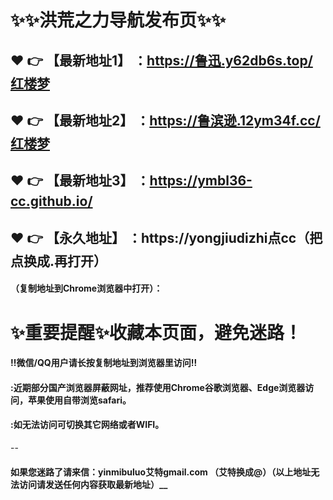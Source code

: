 # :sparkles::sparkles:洪荒之力导航发布页:sparkles::sparkles:

 :heart: :point_right: 【最新地址1】 ：https://鲁迅.y62db6s.top/红楼梦
 ------
 :heart: :point_right: 【最新地址2】 ：https://鲁滨逊.12ym34f.cc/红楼梦
 ------
 :heart: :point_right: 【最新地址3】 ：https://ymbl36-cc.github.io/
 ------
 :heart: :point_right: 【永久地址】 ：https://yongjiudizhi点cc（把点换成.再打开）   
 ------

#### （复制地址到Chrome浏览器中打开）：
# :sparkles:重要提醒:sparkles:收藏本页面，避免迷路！
#### ‼️微信/QQ用户请长按复制地址到浏览器里访问‼
#### :近期部分国产浏览器屏蔽网址，推荐使用Chrome谷歌浏览器、Edge浏览器访问，苹果使用自带浏览safari。
#### :如无法访问可切换其它网络或者WIFI。
--
#### 如果您迷路了请来信：yinmibuluo艾特gmail.com （艾特换成@）（以上地址无法访问请发送任何内容获取最新地址）__
